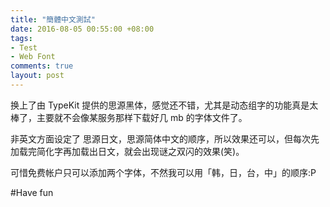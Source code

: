 ```yaml
---
title: "簡體中文測試"
date: 2016-08-05 00:55:00 +08:00
tags:
- Test
- Web Font
comments: true
layout: post
---
```


换上了由 TypeKit 提供的思源黑体，感觉还不错，尤其是动态组字的功能真是太棒了，主要就不会像某服务那样下载好几 mb 的字体文件了。

非英文方面设定了 思源日文，思源简体中文的顺序，所以效果还可以，但每次先加载完简化字再加载出日文，就会出现谜之双闪的效果(笑)。

可惜免费帐户只可以添加两个字体，不然我可以用「韩，日，台，中」的顺序:P

#Have fun
